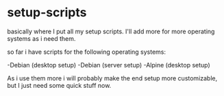 # setup-scripts
basically where I put all my setup scripts. I'll add more for more operating systems as i need them.

so far i have scripts for the following operating systems:

-Debian (desktop setup)
-Debian (server setup)
-Alpine (desktop setup)

As i use them more i will probably make the end setup more customizable, but I just need some quick stuff now.
